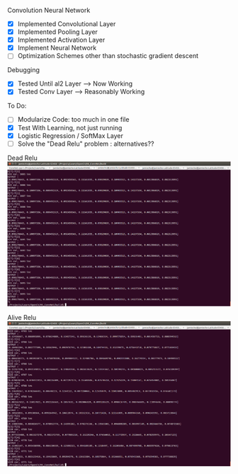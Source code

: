 Convolution Neural Network

- [x] Implemented Convolutional Layer
- [x] Implemented Pooling Layer
- [x] Implemented Activation Layer 
- [x] Implement Neural Network
- [ ] Optimization Schemes other than stochastic gradient descent

Debugging
- [x] Tested Until al2 Layer --> Now Working
- [x] Tested Conv Layer --> Reasonably Working

To Do:
- [ ] Modularize Code: too much in one file
- [x] Test With Learning, not just running
- [x] Logistic Regression / SoftMax Layer
- [ ] Solve the "Dead Relu" problem : alternatives??

Dead Relu
![Dead Relu](images/DeadRelu.png)

Alive Relu
![Alive Relu](images/AliveRelu.png)
